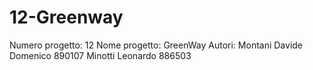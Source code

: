 # 12-Greenway
Numero progetto: 12
Nome progetto: GreenWay
Autori: Montani Davide Domenico 890107
        Minotti Leonardo 886503
